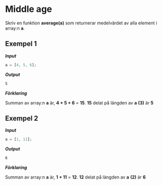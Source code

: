 # Middle age

Skriv en funktion **average(a)** som returnerar medelvärdet av alla element i array:n **a**.

## Exempel 1

**_Input_**

```js
a = [4, 5, 6];
```

**_Output_**

```bash
5
```

**_Förklaring_**

Summan av array:n **a** är, **4 + 5 + 6** = **15**. **15** delat på längden av **a** **(3)** är **5**

## Exempel 2

**_Input_**

```js
a = [1, 11];
```

**_Output_**

```bash
6
```

**_Förklaring_**

Summan av array:n **a** är, **1 + 11** = **12**. **12** delat på längden av **a** **(2)** är **6**
